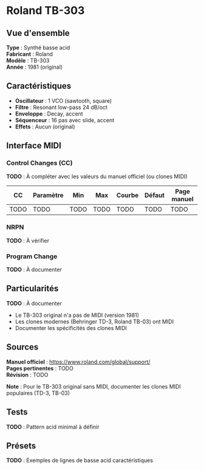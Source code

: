 # Roland TB-303

## Vue d'ensemble

**Type** : Synthé basse acid  
**Fabricant** : Roland  
**Modèle** : TB-303  
**Année** : 1981 (original)  

## Caractéristiques

- **Oscillateur** : 1 VCO (sawtooth, square)
- **Filtre** : Resonant low-pass 24 dB/oct
- **Enveloppe** : Decay, accent
- **Séquenceur** : 16 pas avec slide, accent
- **Effets** : Aucun (original)

## Interface MIDI

### Control Changes (CC)

**TODO** : À compléter avec les valeurs du manuel officiel (ou clones MIDI)

| CC | Paramètre | Min | Max | Courbe | Défaut | Page manuel |
|----|-----------|-----|-----|--------|--------|-------------|
| TODO | TODO | TODO | TODO | TODO | TODO | TODO |

### NRPN

**TODO** : À vérifier

### Program Change

**TODO** : À documenter

## Particularités

**TODO** : À documenter
- Le TB-303 original n'a pas de MIDI (version 1981)
- Les clones modernes (Behringer TD-3, Roland TB-03) ont MIDI
- Documenter les spécificités des clones MIDI

## Sources

**Manuel officiel** : https://www.roland.com/global/support/  
**Pages pertinentes** : TODO  
**Révision** : TODO  

**Note** : Pour le TB-303 original sans MIDI, documenter les clones MIDI populaires (TD-3, TB-03)

## Tests

**TODO** : Pattern acid minimal à définir

## Présets

**TODO** : Exemples de lignes de basse acid caractéristiques

